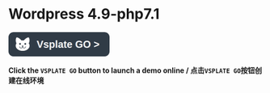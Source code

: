# Wordpress 4.9-php7.1

<a href="https://www.vsplate.com/?docker-compose=https://github.com/vsplate/dcenvs/wordpress/4.9-php7.1"><img alt="VSPLATE GO" src="https://raw.githubusercontent.com/vsplate/images/master/vsgo_btn.png" width="200px"></a>

**Click the `VSPLATE GO` button to launch a demo online / 点击`VSPLATE GO`按钮创建在线环境**